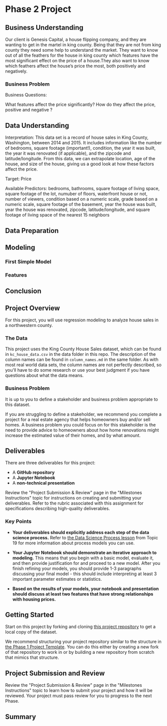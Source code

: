 # Phase 2 Project

## Business Understanding

Our client is Genesis Capital, a house flipping company, and they are wanting to get in the martel in king county. Being that they are not from king county they need some help to understand the market. They want to know out of all the feathers for the house in king county which features have the most significant effect on the price of a house.They also want to know which feathers affect the house’s price the most, both positively and negatively.

### Business Problem

Business Questions:

What features affect the price significantly?
How do they affect the price, positive and negative ?


## Data Understanding

Interpretation:
This data set is a record of house sales in King County, Washington, between 2014 and 2015. It includes information like the number of bedrooms, square footage (important!), condition, the year it was built, the year it was renovated (if applicable), and the zipcode and latitude/longitude. From this data, we can extrapolate location, age of the house, and size of the house, giving us a good look at how these factors affect the price.

Target: Price

Available Predictors: bedrooms, bathrooms, square footage of living space, square footage of the lot, numuber of floors, waterfront house or not, number of viewers, condition based on a numeric scale, grade based on a numeric scale, square footage of the basement, year the house was built, year the house was renovated, zipcode, latitude/longitude, and square footage of living space of the nearest 15 neighbors

## Data Preparation

## Modeling

### First Simple Model

### Features

## Conclusion



## Project Overview

For this project, you will use regression modeling to analyze house sales in a northwestern county.

### The Data

This project uses the King County House Sales dataset, which can be found in  `kc_house_data.csv` in the data folder in this repo. The description of the column names can be found in `column_names.md` in the same folder. As with most real world data sets, the column names are not perfectly described, so you'll have to do some research or use your best judgment if you have questions about what the data means.

### Business Problem

It is up to you to define a stakeholder and business problem appropriate to this dataset.

If you are struggling to define a stakeholder, we recommend you complete a project for a real estate agency that helps homeowners buy and/or sell homes. A business problem you could focus on for this stakeholder is the need to provide advice to homeowners about how home renovations might increase the estimated value of their homes, and by what amount.

## Deliverables

There are three deliverables for this project:

* A **GitHub repository**
* A **Jupyter Notebook**
* A **non-technical presentation**

Review the "Project Submission & Review" page in the "Milestones Instructions" topic for instructions on creating and submitting your deliverables. Refer to the rubric associated with this assignment for specifications describing high-quality deliverables.

### Key Points

* **Your deliverables should explicitly address each step of the data science process.** Refer to [the Data Science Process lesson](https://github.com/learn-co-curriculum/dsc-data-science-processes) from Topic 19 for more information about process models you can use.

* **Your Jupyter Notebook should demonstrate an iterative approach to modeling.** This means that you begin with a basic model, evaluate it, and then provide justification for and proceed to a new model. After you finish refining your models, you should provide 1-3 paragraphs discussing your final model - this should include interpreting at least 3 important parameter estimates or statistics.

* **Based on the results of your models, your notebook and presentation should discuss at least two features that have strong relationships with housing prices.**

## Getting Started

Start on this project by forking and cloning [this project repository](https://github.com/learn-co-curriculum/dsc-phase-2-project) to get a local copy of the dataset.

We recommend structuring your project repository similar to the structure in [the Phase 1 Project Template](https://github.com/learn-co-curriculum/dsc-project-template). You can do this either by creating a new fork of that repository to work in or by building a new repository from scratch that mimics that structure.

## Project Submission and Review

Review the "Project Submission & Review" page in the "Milestones Instructions" topic to learn how to submit your project and how it will be reviewed. Your project must pass review for you to progress to the next Phase.

## Summary


